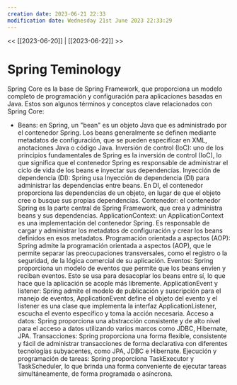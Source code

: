 ```yaml
---
creation date: 2023-06-21 22:33
modification date: Wednesday 21st June 2023 22:33:29
---
```


<< [[2023-06-20]] | [[2023-06-22]] >>

# Spring Teminology

Spring Core es la base de Spring Framework, que proporciona un modelo completo de programación y configuración para aplicaciones basadas en Java.  Estos son algunos términos y conceptos clave relacionados con Spring Core:

- Beans: en Spring, un "bean" es un objeto Java que es administrado por el contenedor Spring.  Los beans generalmente se definen mediante metadatos de configuración, que se pueden especificar en XML, anotaciones Java o código Java.
Inversión de control (IoC): uno de los principios fundamentales de Spring es la inversión de control (IoC), lo que significa que el contenedor Spring es responsable de administrar el ciclo de vida de los beans e inyectar sus dependencias.
Inyección de dependencia (DI): Spring usa Inyección de dependencia (DI) para administrar las dependencias entre beans.  En DI, el contenedor proporciona las dependencias de un objeto, en lugar de que el objeto cree o busque sus propias dependencias.
Contenedor: el contenedor Spring es la parte central de Spring Framework, que crea y administra beans y sus dependencias.
ApplicationContext: un ApplicationContext es una implementación del contenedor Spring.  Es responsable de cargar y administrar los metadatos de configuración y crear los beans definidos en esos metadatos.
Programación orientada a aspectos (AOP): Spring admite la programación orientada a aspectos (AOP), que le permite separar las preocupaciones transversales, como el registro o la seguridad, de la lógica comercial de su aplicación.
Eventos: Spring proporciona un modelo de eventos que permite que los beans envíen y reciban eventos.  Esto se usa para desacoplar los beans entre sí, lo que hace que la aplicación se acople más libremente.
ApplicationEvent y listener: Spring admite el modelo de publicación y suscripción para el manejo de eventos, ApplicationEvent define el objeto del evento y el listener es una clase que implementa la interfaz ApplicationListener, escucha el evento específico y toma la acción necesaria.
Acceso a datos: Spring proporciona una abstracción consistente y de alto nivel para el acceso a datos utilizando varios marcos como JDBC, Hibernate, JPA.
Transacciones: Spring proporciona una forma flexible, consistente y fácil de administrar transacciones de forma declarativa con diferentes tecnologías subyacentes, como JPA, JDBC e Hibernate.
Ejecución y programación de tareas: Spring proporciona TaskExecutor y TaskScheduler, lo que brinda una forma conveniente de ejecutar tareas simultáneamente, de forma programada o asíncrona.




